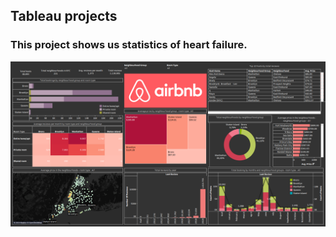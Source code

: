 ## Tableau projects 

### This project shows us statistics of  heart failure.

![alt text](img1.png)

